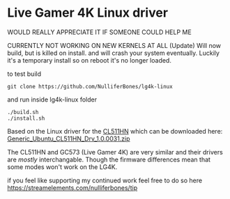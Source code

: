 # Live Gamer 4K Linux driver

WOULD REALLY APPRECIATE IT IF SOMEONE COULD HELP ME

CURRENTLY NOT WORKING ON NEW KERNELS AT ALL
(Update) Will now build, but is killed on install. and will crash your system eventually.
Luckily it's a temporary install so on reboot it's no longer loaded.

to test build

```
git clone https://github.com/NulliferBones/lg4k-linux
```
and run inside lg4k-linux folder
```
./build.sh
./install.sh
```
Based on the Linux driver for the [CL511HN](https://www.avermedia.com/professional/product/cl511hn/overview)
which can be downloaded here: [Generic_Ubuntu_CL511HN_Drv_1.0.0031.zip](http://storage.avermedia.com/web_release_www/CL511HN/Generic_Ubuntu_CL511HN_Drv_1.0.0031.zip)

The CL511HN and GC573 (Live Gamer 4K) are very similar and their drivers are *mostly* interchangable. Though the firmware differences mean that some modes won't work on the LG4K.


if you feel like supporting my continued work feel free to do so here
https://streamelements.com/nulliferbones/tip
